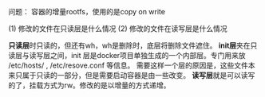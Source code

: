 问题： 容器的增量rootfs，使用的是copy on write

(1) 修改的文件在只读层是什么情况
(2) 修改的文件在读写层是什么情况



**只读层**时只读的，但还有wh，wh是删除时，底层将删除文件遮住。
 **init层**夹在只读层与读写层之间，init 层是docker项目单独生成的一个内部层。专门用来放 /etc/hosts/ , /etc/resove.conf 等信息。
 需要这样一个层的原因是，这些文件本来只属于只读的一部分，但是需要启动容器是由一些改变。
 **读写层**就是可以读写的了，挂载方式为rw。修改的是以增量的方式递增。



